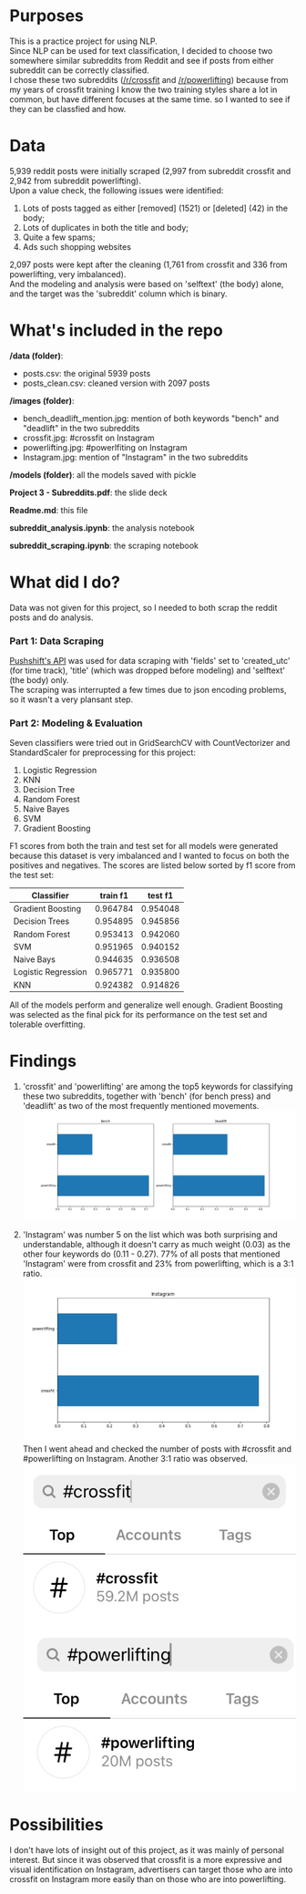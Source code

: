 # Purposes
This is a practice project for using NLP. <br>
Since NLP can be used for text classification, I decided to choose two somewhere similar subreddits from Reddit and see if posts from either subreddit can be correctly classified. <br>
I chose these two subreddits ([/r/crossfit](https://www.reddit.com/r/crossfit) and [/r/powerlifting](https://www.reddit.com/r/powerlifting)) because from my years of crossfit training I know the two training styles share a lot in common, but have different focuses at the same time. so I wanted to see if they can be classfied and how.


# Data
5,939 reddit posts were initially scraped (2,997 from subreddit crossfit and 2,942 from subreddit powerlifting). <br>
Upon a value check, the following issues were identified:
1. Lots of posts tagged as either [removed] (1521) or [deleted] (42) in the body;
2. Lots of duplicates in both the title and body;
3. Quite a few spams;
4. Ads such shopping websites<br>

2,097 posts were kept after the cleaning (1,761 from crossfit and 336 from powerlifting, very imbalanced).<br>
And the modeling and analysis were based on 'selftext' (the body) alone, and the target was the 'subreddit' column which is binary. 


# What's included in the repo
**/data (folder)**:  
<ul>
    <li>posts.csv: the original 5939 posts
    <li>posts_clean.csv: cleaned version with 2097 posts
</ul>

**/images (folder)**:  
<ul>
    <li>bench_deadlift_mention.jpg: mention of both keywords "bench" and "deadlift" in the two subreddits
    <li>crossfit.jpg: #crossfit on Instagram
    <li>powerlifting.jpg: #powerlfiting on Instagram
    <li>Instagram.jpg: mention of "Instagram" in the two subreddits
</ul>

**/models (folder)**: all the models saved with pickle

**Project 3 - Subreddits.pdf**: the slide deck

**Readme.md**: this file

**subreddit_analysis.ipynb**: the analysis notebook

**subreddit_scraping.ipynb**: the scraping notebook
</ul>


# What did I do?
Data was not given for this project, so I needed to both scrap the reddit posts and do analysis.

### Part 1: Data Scraping
[Pushshift's API](https://github.com/pushshift/api) was used for data scraping with 'fields' set to 'created_utc' (for time track), 'title' (which was dropped before modeling) and 'selftext' (the body) only. <br>
The scraping was interrupted a few times due to json encoding problems, so it wasn't a very plansant step. 

### Part 2: Modeling & Evaluation
Seven classifiers were tried out in GridSearchCV with CountVectorizer and StandardScaler for preprocessing for this project:
1. Logistic Regression
2. KNN
3. Decision Tree
4. Random Forest
5. Naive Bayes
6. SVM
7. Gradient Boosting

F1 scores from both the train and test set for all models were generated because this dataset is very imbalanced and I wanted to focus on both the positives and negatives.
The scores are listed below sorted by f1 score from the test set:<br>

|Classifier|train f1|test f1|
|---|---|---|
|Gradient Boosting|0.964784|0.954048|
|Decision Trees|0.954895|0.945856|
|Random Forest|0.953413|0.942060|
|SVM|0.951965|0.940152|
|Naive Bays|0.944635|0.936508|
|Logistic Regression|0.965771|0.935800|
|KNN|0.924382|0.914826|

All of the models perform and generalize well enough. Gradient Boosting was selected as the final pick for its performance on the test set and tolerable overfitting. 

# Findings

1. 'crossfit' and 'powerlifting' are among the top5 keywords for classifying these two subreddits, together with 'bench' (for bench press) and 'deadlift' as two of the most frequently mentioned movements.
![mention of bench and deadlift by subreddit](images/bench_deadlift_mention.jpg)

2. 'Instagram' was number 5 on the list which was both surprising and understandable, although it doesn't carry as much weight (0.03) as the other four keywords do (0.11 - 0.27). 77% of all posts that mentioned 'Instagram' were from crossfit and 23% from powerlifting, which is a 3:1 ratio.
![mention of Instagram by subreddit](images/Instagram.jpg)
Then I went ahead and checked the number of posts with #crossfit and #powerlifting on Instagram. Another 3:1 ratio was observed.
![#crossfit on Instagram](images/crossfit.jpg)
![#powerlifting on Instagram](images/powerlifting.jpg)


# Possibilities
I don't have lots of insight out of this project, as it was mainly of personal interest. But since it was observed that crossfit is a more expressive and visual identification on Instagram, advertisers can target those who are into crossfit on Instagram more easily than on those who are into powerlifting. 
